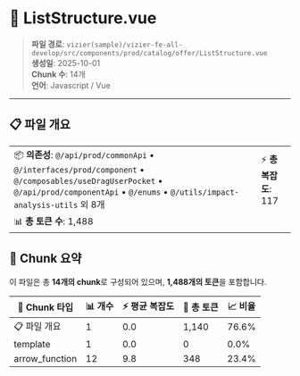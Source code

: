 # 📄 ListStructure.vue

> **파일 경로**: `vizier(sample)/vizier-fe-all-develop/src/components/prod/catalog/offer/ListStructure.vue`  
> **생성일**: 2025-10-01  
> **Chunk 수**: 14개  
> **언어**: Javascript / Vue
---


## 📋 파일 개요

| | |
|--|--|
| 📦 **의존성**: `@/api/prod/commonApi` • `@/interfaces/prod/component` • `@/composables/useDragUserPocket` • `@/api/prod/componentApi` • `@/enums` • `@/utils/impact-analysis-utils` 외 8개 | ⚡ **총 복잡도**: 117 |
| 📊 **총 토큰 수**: 1,488 |  |






## 🧩 Chunk 요약

이 파일은 총 **14개의 chunk**로 구성되어 있으며, **1,488개의 토큰**을 포함합니다.

| 🧩 Chunk 타입 | 📊 개수 | ⚡ 평균 복잡도 | 📝 총 토큰 | 📈 비율 |
|---------------|--------|-------------|----------|--------|
| 📋 파일 개요 | 1 | 0.0 | 1,140 | 76.6% |
| template | 1 | 0.0 | 0 | 0.0% |
| arrow_function | 12 | 9.8 | 348 | 23.4% |

